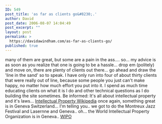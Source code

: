 ```yaml
---
ID: 549
post_title: 'as far as clients go&#8230;.'
author: David
post_date: 2006-08-07 14:04:49
post_excerpt: ""
layout: post
permalink: >
  https://davidawindham.com/as-far-as-clients-go/
published: true
---
```

many of them are great, but some are a pain in the ass.... so... my advice is as soon as you realize that one is going to be a hassle... drop em (politely) and move on, there are plenty of clients out there... go ahead and draw the 'line in the sand' so to speak.  I have only run into four of about thirty clients that were really out of line, because some people you just can't make happy, no matter how much effort you put into it.  I  spend as much time educating clients on what it is I do and other technical questions as I do building the site sometimes.
Be informed:
It's all about intellectual property and it's laws...
<a href="http://en.wikipedia.org/wiki/Intellectual_property">Intellectual Property Wikipedia</a>
once again, something great is in Geneva Switzerland...
I'm telling you.. we got to do the Montreux Jazz Festival and Lasernne and Geneva..
oh...
the World Intellectual Property Organization is in Geneva..
<a href="http://en.wikipedia.org/wiki/World_Intellectual_Property_Organisation">WIPO</a>
